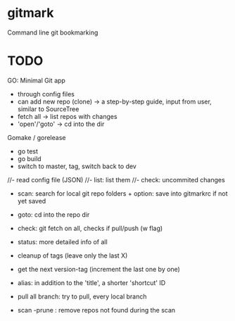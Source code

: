 gitmark
=======

Command line git bookmarking


# TODO

GO: Minimal Git app
- through config files
- can add new repo (clone) -> a step-by-step guide, input from user, similar to SourceTree
- fetch all -> list repos with changes
- 'open'/'goto' -> cd into the dir


Gomake / gorelease
- go test
- go build
- switch to master, tag, switch back to dev


//- read config file (JSON)
//- list: list them
//- check: uncommited changes
- scan: search for local git repo folders + option: save into gitmarkrc if not yet saved
- goto: cd into the repo dir
- check: git fetch on all, checks if pull/push (w flag)
- status: more detailed info of all

- cleanup of tags (leave only the last X)
- get the next version-tag (increment the last one by one)

- alias: in addition to the 'title', a shorter 'shortcut' ID
- pull all branch: try to pull, every local branch

- scan -prune : remove repos not found during the scan